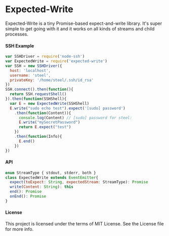 Expected-Write
===========
Expected-Write is a tiny Promise-based expect-and-write library. It's super simple to get going with it and it works on all kinds of streams and child processes.

#### SSH Example
```js
var SSHDriver = require('node-ssh')
var ExpectedWrite = require('expected-write')
var SSH = new SSHDriver({
  host: 'localhost',
  username: 'steel',
  privateKey: '/home/steel/.ssh/id_rsa'
})
SSH.connect().then(function(){
  return SSH.requestShell()
}).then(function(SSHShell){
  var E = new ExpectedWrite(SSHShell)
  E.write("sudo echo test").expect('[sudo] password')
    .then(function(Content)){
      console.log(Content) // [sudo] password for steel:
      E.write("mySecretPassword")
      return E.expect("test")
    })
    .then(function(Info){
      E.end()
    })
})
```

#### API
```js
enum StreamType { stdout, stderr, both }
class ExpectedWrite extends EventEmitter{
  expect(toExpect: String, expectedStream: StreamType): Promise
  write(Content: String): this
  end(): Promise
  onEnd(): Promise
}
```

#### License
This project is licensed under the terms of MIT License. See the License file for more info.